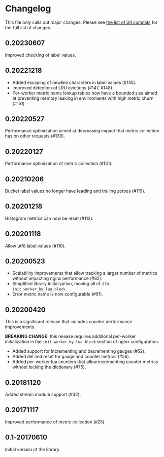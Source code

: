 # Changelog

This file only calls out major changes. Please see [the list of Git commits](
https://github.com/knyar/nginx-lua-prometheus/commits/master) for the full list
of changes.

## 0.20230607

Improved checking of label values.

## 0.20221218

- Added escaping of newline characters in label values (#145).
- Improved detection of LRU evictions (#147, #148).
- Per-worker metric name lookup tables now have a bounded size aimed at preventing
  memory leaking in environments with high metric churn (#151).

## 0.20220527

Performance optimization aimed at decreasing impact that metric collection has
on other requests (#139).

## 0.20220127

Performance optimization of metric collection (#131).

## 0.20210206

Bucket label values no longer have leading and trailing zeroes (#119).

## 0.20201218

Histogram metrics can now be reset (#112).

## 0.20201118

Allow utf8 label values (#110).

## 0.20200523

- Scalability improvements that allow tracking a larger number of metrics
  without impacting nginx performance (#82).
- Simplified library initialization, moving all of it to `init_worker_by_lua_block`.
- Error metric name is now configurable (#91).

## 0.20200420

This is a significant release that includes counter performance improvements.

**BREAKING CHANGE**: this release requires additional per-worker initialization
in the `init_worker_by_lua_block` section of nginx configuration.

- Added support for incrementing and decrementing gauges (#52).
- Added del and reset for gauge and counter metrics (#56).
- Added per-worker lua counters that allow incrementing counter metrics
  without locking the dictionary (#75).

## 0.20181120

Added stream module support (#42).

## 0.20171117

Improved performance of metric collection (#25).

## 0.1-20170610

Initial version of the library.
